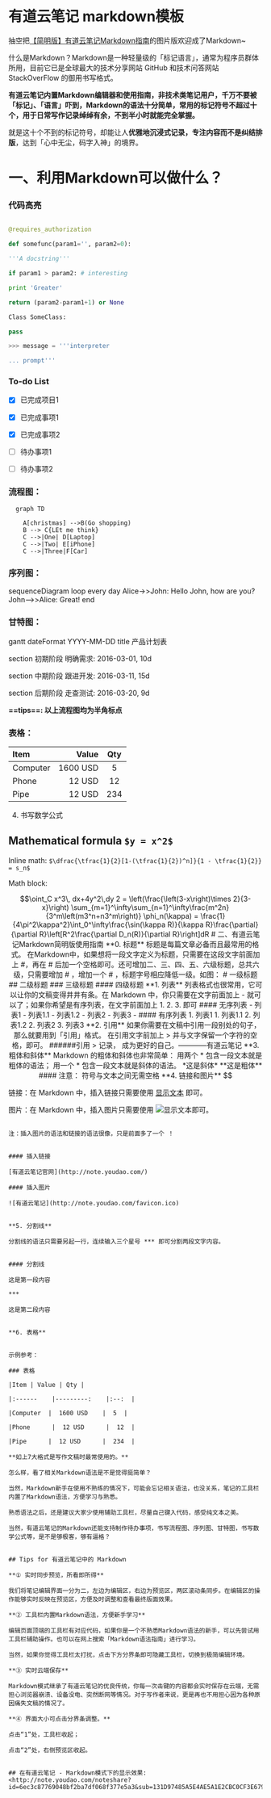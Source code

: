 # 有道云笔记 markdown模板


<font size=4></font>

抽空把[【简明版】有道云笔记Markdown指南](http://note.youdao.com/iyoudao/?p=2411)的图片版欢迎成了Markdown~

什么是Markdown？Markdown是一种轻量级的「标记语言」，通常为程序员群体所用，目前它已是全球最大的技术分享网站 GitHub 和技术问答网站 StackOverFlow 的御用书写格式。

**有道云笔记内置Markdown编辑器和使用指南，非技术类笔记用户，千万不要被「标记」、「语言」吓到，Markdown的语法十分简单，常用的标记符号不超过十个，用于日常写作记录绰绰有余，不到半小时就能完全掌握。**

就是这十个不到的标记符号，却能让人**优雅地沉浸式记录，专注内容而不是纠结排版**，达到「心中无尘，码字入神」的境界。

# 一、利用Markdown可以做什么？


### 代码高亮

```python

@requires_authorization

def somefunc(param1='', param2=0):

'''A docstring'''

if param1 > param2: # interesting

print 'Greater'

return (param2-param1+1) or None

Class SomeClass:

pass

>>> message = '''interpreter

... prompt'''

```

### To-do List

- [x] 已完成项目1

- [x] 已完成事项1

- [x] 已完成事项2

- [ ] 待办事项1

- [ ] 待办事项2


### 流程图：

```mermaid
  graph TD

    A[christmas] -->B(Go shopping)
    B --> C{LEt me think}
    C -->|One| D[Laptop]
    C -->|Two| E[iPhone]
    C -->|Three|F[Car]
```

### 序列图：


sequenceDiagram
  loop every day
    Alice->>John: Hello John, how are you?
    John-->>Alice: Great!
  end



### 甘特图：

gantt
dateFormat YYYY-MM-DD
title 产品计划表

section 初期阶段
明确需求: 2016-03-01, 10d

section 中期阶段
跟进开发: 2016-03-11, 15d

section 后期阶段
走查测试: 2016-03-20, 9d




**==tips==: 以上流程图均为半角标点**

### 表格：


| Item      | Value     | Qty |
| :-------- | --------: | :-: |
| Computer  | 1600 USD  |   5 |
| Phone     |   12 USD  |  12 |
| Pipe      |   12 USD  | 234 |


4. 书写数学公式


## Mathematical formula `$y = x^2$`

Inline math: `$\dfrac{\tfrac{1}{2}[1-(\tfrac{1}{2})^n]}{1 - \tfrac{1}{2}} = s_n$`

Math block:

```math
\oint_C x^3\, dx+4y^2\,dy
2 = \left(\frac{\left(3-x\right)\times 2}{3-x}\right)
\sum_{m=1}^\infty\sum_{n=1}^\infty\frac{m^2n}{3^m\left(m3^n+n3^m\right)}
\phi_n(\kappa) = \frac{1}{4\pi^2\kappa^2}\int_0^\infty\frac{\sin(\kappa R)}{\kappa R}\frac{\partial}{\partial R}\left[R^2\frac{\partial D_n(R)}{\partial R}\right]dR


# 二、有道云笔记Markdown简明版使用指南

**0. 标题**

标题是每篇文章必备而且最常用的格式。

在Markdown中，如果想将一段文字定义为标题，只需要在这段文字前面加上 #，再在 # 后加一个空格即可。还可增加二、三、四、五、六级标题，总共六级，只需要增加 # ，增加一个 # ，标题字号相应降低一级。如图：

# 一级标题

## 二级标题

### 三级标题

#### 四级标题

**1. 列表**

列表格式也很常用，它可以让你的文稿变得井井有条。在 Markdown 中，你只需要在文字前面加上 - 就可以了；如果你希望是有序列表，在文字前面加上 1. 2. 3. 即可

#### 无序列表

- 列表1

- 列表1.1

- 列表1.2

- 列表2

- 列表3

-

#### 有序列表

1. 列表1

1. 列表1.1

2. 列表1.2

2. 列表2

3. 列表3

**2. 引用**

如果你需要在文稿中引用一段别处的句子，那么就要用到「引用」格式。

在引用文字前加上 > 并与文字保留一个字符的空格，即可。


######引用

> 记录， 成为更好的自己。————有道云笔记

**3. 粗体和斜体**

Markdown 的粗体和斜体也非常简单：

用两个 * 包含一段文本就是粗体的语法；

用一个 * 包含一段文本就是斜体的语法。


*这是斜体*

**这是粗体**

#### 注意： 符号与文本之间无需空格

**4. 链接和图片**

```

链接：在 Markdown 中，插入链接只需要使用 [显示文本](链接地址) 即可。

图片：在 Markdown 中，插入图片只需要使用 ![显示文本](图片链接地址)即可。

```

注：插入图片的语法和链接的语法很像，只是前面多了一个 ！


#### 插入链接

[有道云笔记官网](http://note.youdao.com/)

#### 插入图片

![有道云笔记](http://note.youdao.com/favicon.ico)


**5. 分割线**

分割线的语法只需要另起一行，连续输入三个星号 *** 即可分割两段文字内容。


#### 分割线

这是第一段内容

***

这是第二段内容


**6. 表格**


示例参考：

### 表格

|Item | Value | Qty |

|:------    |---------:    |:--:  |

|Computer  |  1600 USD    |  5  |

|Phone      |  12 USD      |  12  |

|Pipe      |  12 USD      |  234  |

**如上7大格式是写作文稿时最常使用的。**

怎么样，看了相关Markdown语法是不是觉得挺简单？

当然，Markdown新手在使用不熟练的情况下，可能会忘记相关语法，也没关系，笔记的工具栏内置了Markdown语法，方便学习与熟悉。

熟悉语法之后，还是建议大家少使用辅助工具栏，尽量自己键入代码，感受纯文本之美。

当然，有道云笔记的Markdown还能支持制作待办事项，书写流程图、序列图、甘特图，书写数学公式等，是不是够极客，够有逼格？


## Tips for 有道云笔记中的 Markdown

**① 实时同步预览，所看即所得**

我们将笔记编辑界面一分为二，左边为编辑区，右边为预览区，两区滚动条同步。在编辑区的操作能够实时反映在预览区，方便及时调整和查看最终版面效果。

**② 工具栏内置Markdown语法，方便新手学习**

编辑页面顶端的工具栏有对应代码，如果你是一个不熟悉Markdown语法的新手，可以先尝试用工具栏辅助操作。也可以在网上搜索「Markdown语法指南」进行学习。

当然，如果你觉得工具栏太打扰，点击下方分界条即可隐藏工具栏，切换到极简编辑环境。

**③ 实时云端保存**

Markdown模式继承了有道云笔记的优良传统，你每一次击键的内容都会实时保存在云端，无需担心浏览器崩溃、设备没电、突然断网等情况。对于写作者来说，更是再也不用担心因为各种原因痛失文稿的情况了。

**④ 界面大小可点击分界条调整。**

点击“1”处，工具栏收起；

点击“2”处，右侧预览区收起。


## 在有道云笔记 - Markdown模式下的显示效果:
<http://note.youdao.com/noteshare?id=6ec3c87769048bf2ba7df068f377e5a3&sub=131D97485A5E4AE5A1E2CBC0CF3E679C>
